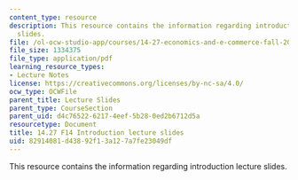 ```yaml
---
content_type: resource
description: This resource contains the information regarding introduction lecture
  slides.
file: /ol-ocw-studio-app/courses/14-27-economics-and-e-commerce-fall-2014/82914081d43892f13a127a7fe23049df_MIT14_27F14_lecslide1.pdf
file_size: 1334375
file_type: application/pdf
learning_resource_types:
- Lecture Notes
license: https://creativecommons.org/licenses/by-nc-sa/4.0/
ocw_type: OCWFile
parent_title: Lecture Slides
parent_type: CourseSection
parent_uid: d4c76522-6217-4eef-5b28-0ed2b6712d5a
resourcetype: Document
title: 14.27 F14 Introduction lecture slides
uid: 82914081-d438-92f1-3a12-7a7fe23049df
---
```

This resource contains the information regarding introduction lecture slides.